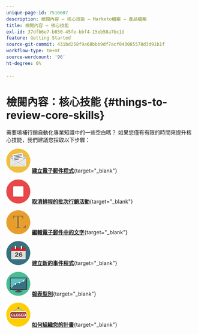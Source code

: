```yaml
---
unique-page-id: 7516607
description: 檢閱內容 — 核心技能 — Marketo檔案 — 產品檔案
title: 檢閱內容 — 核心技能
exl-id: 37dfb6e7-b850-45fe-bbf4-15eb58a7bc1d
feature: Getting Started
source-git-commit: 431bd258f9a68bbb9df7acf043085578d3d91b1f
workflow-type: tm+mt
source-wordcount: '96'
ht-degree: 0%

---
```


# 檢閱內容：核心技能 {#things-to-review-core-skills}

需要填補行銷自動化專業知識中的一些空白嗎？ 如果您僅有有限的時間來提升核心技能，我們建議您採取以下步驟：

![建立電子郵件程式](assets/office-28.png) [**建立電子郵件程式**](/help/marketo/product-docs/email-marketing/email-programs/creating-an-email-program/create-an-email-program.md){target="_blank"}

![取消排程的批次行銷活動](assets/multimedia-27.png) [**取消排程的批次行銷活動**](/help/marketo/product-docs/core-marketo-concepts/smart-campaigns/using-smart-campaigns/cancel-a-scheduled-batch-campaign-run.md){target="_blank"}

![編輯電子郵件中的文字](assets/graphic-design-tools-34.png) [**編輯電子郵件中的文字**](/help/marketo/product-docs/email-marketing/general/email-editor-2/edit-elements-in-an-email.md){target="_blank"}

![建立新的事件程式](assets/seo-57.png) [**建立新的事件程式**](/help/marketo/product-docs/demand-generation/events/understanding-events/create-a-new-event-program.md){target="_blank"}

![報表型別](assets/seo-04.png) [**報表型別**](/help/marketo/product-docs/reporting/basic-reporting/report-types/report-type-overview.md){target="_blank"}

![如何組織您的計畫](assets/shopping-09.png) [**如何組織您的計畫**](/help/marketo/product-docs/core-marketo-concepts/programs/working-with-programs/best-practice-how-to-organize-your-programs.md){target="_blank"}
